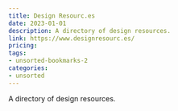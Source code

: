 ```yaml
---
title: Design Resourc.es
date: 2023-01-01
description: A directory of design resources.
link: https://www.designresourc.es/
pricing: 
tags: 
- unsorted-bookmarks-2 
categories: 
- unsorted 
---
```


A directory of design resources.